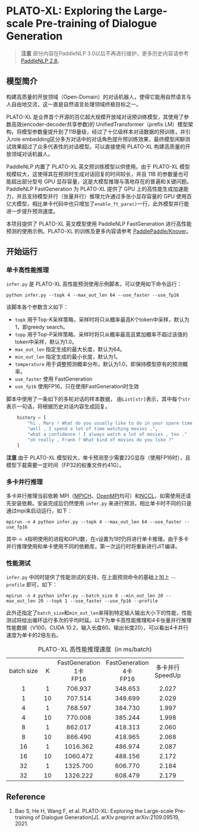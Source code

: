 # PLATO-XL: Exploring the Large-scale Pre-training of Dialogue Generation

> **注意** 部分内容在PaddleNLP 3.0以后不再进行维护，更多历史内容请参考[PaddleNLP 2.8](https://github.com/PaddlePaddle/PaddleNLP/tree/release/2.8/examples/dialogue)。

## 模型简介

构建高质量的开放领域（Open-Domain）的对话机器人，使得它能用自然语言与人自由地交流，这一直是自然语言处理领域终极目标之一。

PLATO-XL 是业界首个开源的百亿超大规模开放域对话预训练模型，其使用了参数高效(encoder-decoder共享参数)的 UnifiedTransformer（prefix LM）模型架构，将模型参数量提升到了11B量级，经过了十亿级样本对话数据的预训练，并引入role embedding区分多方对话中的对话角色提升预训练效果，最终模型闲聊测试效果超过了众多代表性的对话模型。可以直接使用 PLATO-XL 构建高质量的开放领域对话机器人。

PaddleNLP 内置了 PLATO-XL 英文预训练模型以供使用。由于 PLATO-XL 模型规模较大，这使得其在预测时生成对话回复的时间较长，并且 11B 的参数量也可能超出部分型号 GPU 显存容量，这是大模型推理与落地存在的普遍和关键问题。PaddleNLP FastGeneration 为 PLATO-XL 提供了 GPU 上的高性能生成加速能力，并且支持模型并行（张量并行）推理允许通过多张小显存容量的 GPU 使用百亿大模型，相比单卡代码中也只增加了`enable_ft_para()`一行，此外模型并行能进一步提升预测速度。

本项目提供了 PLATO-XL 英文模型使用 PaddleNLP FastGeneration 进行高性能预测的使用示例。PLATO-XL 的训练及更多内容请参考 [PaddlePaddle/Knover](https://github.com/PaddlePaddle/Knover/tree/develop/projects/PLATO-XL)。

## 开始运行
### 单卡高性能推理

`infer.py` 是 PLATO-XL 高性能预测使用示例脚本，可以使用如下命令运行：

```shell
python infer.py --topk 4 --max_out_len 64 --use_faster --use_fp16
```

该脚本各个参数含义如下：

- `topk` 用于Top-K采样策略，采样时将只从概率最高K个token中采样，默认为1，即greedy search。
- `topp` 用于Top-P采样策略，采样时将只从概率最高且累加概率不超过该值的token中采样，默认为1.0。
- `max_out_len` 指定生成的最大长度，默认为64。
- `min_out_len` 指定生成的最小长度，默认为1。
- `temperature` 用于调整预测概率分布，默认为1.0，即保持模型原有的预测概率。
- `use_faster` 使用 FastGeneration
- `use_fp16` 使用FP16，只在使用FastGeneration时生效

脚本中使用了一条如下的多轮对话的样本数据， 由`List[str]`表示，其中每个`str`表示一句话，将根据历史对话内容生成回复。

```python
    history = [
        "hi , Mary ! What do you usually like to do in your spare time ?",
        "well , I spend a lot of time watching movies .",
        "what a confidence ! I always watch a lot of movies , too ."
        "oh really , Frank ? What kind of movies do you like ?"
    ]
```

**注意** 由于 PLATO-XL 模型较大，单卡预测至少需要22G显存（使用FP16时），且模型下载需要一定时间（FP32的权重文件约41G）。

### 多卡并行推理

多卡并行推理当前依赖 MPI（[MPICH](https://www.mpich.org)、[OpenMPI](https://www.open-mpi.org)均可）和[NCCL](https://developer.nvidia.com/nccl)，如需使用还请先安装依赖。安装完成后仍然使用 `infer.py` 来进行预测，相比单卡时不同的只是通过mpi来启动运行，如下：

```shell
mpirun -n 4 python infer.py --topk 4 --max_out_len 64 --use_faster --use_fp16
```

其中`-n 4`指明使用的进程和GPU数，在`n`设置为1时仍将进行单卡推理。由于多卡并行推理使用和单卡使用不同的依赖库，第一次运行时将重新进行JIT编译。

### 性能测试

`infer.py` 中同时提供了性能测试的支持，在上面预测命令的基础上加上 `--profile` 即可，如下：

```shell
mpirun -n 4 python infer.py --batch_size 8 --min_out_len 20 --max_out_len 20 --topk 1 --use_faster --use_fp16 --profile
```

此外还指定了`batch_size`和`min_out_len`来得到特定输入输出大小下的性能，性能测试将给出循环运行多次的平均时延。以下为单卡高性能推理和4卡张量并行推理性能数据（V100，CUDA 10.2，输入长度60、输出长度20），可以看出4卡并行速度为单卡的2倍左右。

<table>
<caption>PLATO-XL 高性能推理速度&nbsp;&nbsp;(in ms/batch)</caption>
    <tr style="text-align:center;">
        <td align=center>batch size</td>
        <td align=center>K</td>
        <td align=center>FastGeneration</br>1卡</br>FP16</td>
        <td align=center>FastGeneration</br>4卡</br>FP16</td>
        <td align=center>多卡并行</br>SpeedUp</td>
    </tr>
    <tr style="text-align:center;">
        <td align=center>1</td>
        <td align=center>1</td>
        <td align=center>706.937</td>
        <td align=center>348.653</td>
        <td align=center>2.027</td>
    </tr>
    <tr style="text-align:center;">
        <td align=center>1</td>
        <td align=center>10</td>
        <td align=center>707.514</td>
        <td align=center>348.699</td>
        <td align=center>2.029</td>
    </tr>
    <tr style="text-align:center;">
        <td align=center>4</td>
        <td align=center>1</td>
        <td align=center>768.597</td>
        <td align=center>384.730</td>
        <td align=center>1.997</td>
    </tr>
    <tr style="text-align:center;">
        <td align=center>4</td>
        <td align=center>10</td>
        <td align=center>770.008</td>
        <td align=center>385.244</td>
        <td align=center>1.998</td>
    </tr>
    <tr style="text-align:center;">
        <td align=center>8</td>
        <td align=center>1</td>
        <td align=center>862.017</td>
        <td align=center>418.313</td>
        <td align=center>2.060</td>
    </tr>
    <tr style="text-align:center;">
        <td align=center>8</td>
        <td align=center>10</td>
        <td align=center>866.490</td>
        <td align=center>418.965</td>
        <td align=center>2.068</td>
    </tr>
    <tr style="text-align:center;">
        <td align=center>16</td>
        <td align=center>1</td>
        <td align=center>1016.362</td>
        <td align=center>486.974</td>
        <td align=center>2.087</td>
    </tr>
    <tr style="text-align:center;">
        <td align=center>16</td>
        <td align=center>10</td>
        <td align=center>1060.472</td>
        <td align=center>488.156</td>
        <td align=center>2.172</td>
    </tr>
    <tr style="text-align:center;">
        <td align=center>32</td>
        <td align=center>1</td>
        <td align=center>1325.700</td>
        <td align=center>606.770</td>
        <td align=center>2.184</td>
    </tr>
    <tr style="text-align:center;">
        <td align=center>32</td>
        <td align=center>10</td>
        <td align=center>1326.222</td>
        <td align=center>608.479</td>
        <td align=center>2.179</td>
    </tr>
</table>

## Reference

1. Bao S, He H, Wang F, et al. PLATO-XL: Exploring the Large-scale Pre-training of Dialogue Generation[J]. arXiv preprint arXiv:2109.09519, 2021.
